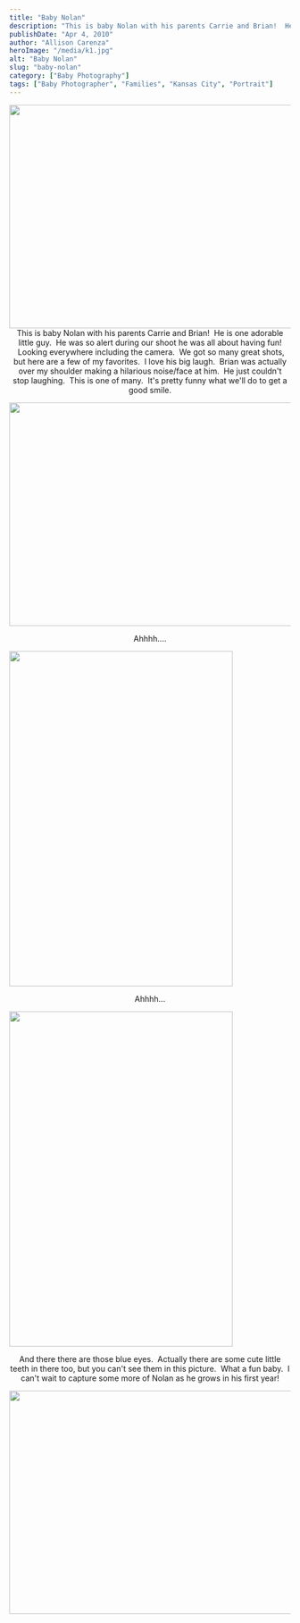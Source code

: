 ```yaml
---
title: "Baby Nolan"
description: "This is baby Nolan with his parents Carrie and Brian!  He is one adorable little guy.  He was so alert "
publishDate: "Apr 4, 2010"
author: "Allison Carenza"
heroImage: "/media/k1.jpg"
alt: "Baby Nolan"
slug: "baby-nolan"
category: ["Baby Photography"]
tags: ["Baby Photographer", "Families", "Kansas City", "Portrait"]
---
```


<p style="text-align: center;"><a rel="attachment wp-att-567" href="http://www.allisoncarenza.com/studio/archives/566/k1"><img class="aligncenter size-full wp-image-567" title="k1" src="http:/media/k1.jpg" alt="" width="600" height="400" /></a> This is baby Nolan with his parents Carrie and Brian!  He is one adorable little guy.  He was so alert during our shoot he was all about having fun!  Looking everywhere including the camera.  We got so many great shots, but here are a few of my favorites.  I love his big laugh.  Brian was actually over my shoulder making a hilarious noise/face at him.  He just couldn&apos;t stop laughing.  This is one of many.  It&apos;s pretty funny what we&apos;ll do to get a good smile.</p>
<p><a rel="attachment wp-att-569" href="http://www.allisoncarenza.com/studio/archives/566/k3"><img class="aligncenter size-full wp-image-569" title="k3" src="http:/media/k3.jpg" alt="" width="600" height="400" /></a></p>
<p style="text-align: center;">Ahhhh....</p>
<p><a rel="attachment wp-att-571" href="http://www.allisoncarenza.com/studio/archives/566/k5"><img class="aligncenter size-full wp-image-571" title="k5" src="http:/media/k5.jpg" alt="" width="400" height="600" /></a></p>
<p style="text-align: center;">Ahhhh...</p>
<p><a rel="attachment wp-att-570" href="http://www.allisoncarenza.com/studio/archives/566/k4"><img class="aligncenter size-full wp-image-570" title="k4" src="http:/media/k4.jpg" alt="" width="400" height="600" /></a></p>
<p style="text-align: center;">And there there are those blue eyes.  Actually there are some cute little teeth in there too, but you can&apos;t see them in this picture.  What a fun baby.  I can&apos;t wait to capture some more of Nolan as he grows in his first year!</p>
<p><a rel="attachment wp-att-568" href="http://www.allisoncarenza.com/studio/archives/566/k2"><img class="aligncenter size-full wp-image-568" title="k2" src="http:/media/k2.jpg" alt="" width="600" height="400" /></a></p>
